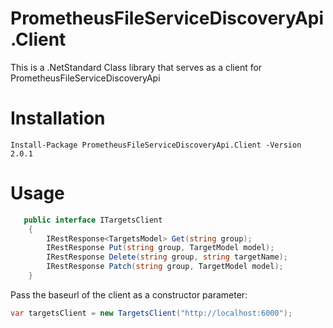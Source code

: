# PrometheusFileServiceDiscoveryApi.Client

This is a .NetStandard Class library that serves as a client for PrometheusFileServiceDiscoveryApi

# Installation 
`Install-Package PrometheusFileServiceDiscoveryApi.Client -Version 2.0.1`

# Usage

```csharp
   public interface ITargetsClient
    {
        IRestResponse<TargetsModel> Get(string group);
        IRestResponse Put(string group, TargetModel model);
        IRestResponse Delete(string group, string targetName);
        IRestResponse Patch(string group, TargetModel model);
    }
```

Pass the baseurl of the client as a constructor parameter:
```csharp
var targetsClient = new TargetsClient("http://localhost:6000");
```

